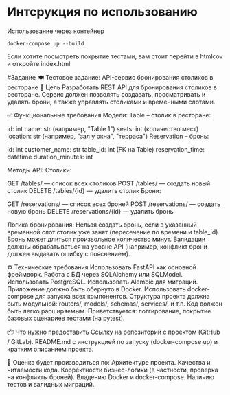 # Интсрукция по использованию
Использование через контейнер
```
docker-compose up --build
```
Если хотите посмотреть покрытие тестами, вам стоит перейти в htmlcov и откройте index.html

#Задание
🍽️ Тестовое задание: API-сервис бронирования столиков в ресторане
📌 Цель
Разработать REST API для бронирования столиков в ресторане. Сервис должен позволять создавать, просматривать и удалять брони, а также управлять столиками и временными слотами.

✅ Функциональные требования
Модели:
Table – столик в ресторане:


id: int
name: str (например, "Table 1")
seats: int (количество мест)
location: str (например, "зал у окна", "терраса")
Reservation – бронь:


id: int
customer_name: str
table_id: int (FK на Table)
reservation_time: datetime
duration_minutes: int

Методы API:
Столики:


GET /tables/ — список всех столиков
POST /tables/ — создать новый столик
DELETE /tables/{id} — удалить столик
Брони:


GET /reservations/ — список всех броней
POST /reservations/ — создать новую бронь
DELETE /reservations/{id} — удалить бронь

Логика бронирования:
Нельзя создать бронь, если в указанный временной слот столик уже занят (пересечение по времени и table_id).
Бронь может длиться произвольное количество минут.
Валидации должны обрабатываться на уровне API (например, конфликт брони должен выдавать ошибку с пояснением).

⚙️ Технические требования
Использовать FastAPI как основной фреймворк.
Работа с БД через SQLAlchemy или SQLModel.
Использовать PostgreSQL.
Использовать Alembic для миграций.
Приложение должно быть обернуто в Docker.
Использовать docker-compose для запуска всех компонентов.
Структура проекта должна быть модульной: routers/, models/, schemas/, services/, и т.п.
Код должен быть легко расширяемым.
Приветствуется: логгирование, покрытие базовых сценариев тестами (на pytest).

📦 Что нужно предоставить
Ссылку на репозиторий с проектом (GitHub / GitLab).
README.md с инструкцией по запуску (docker-compose up) и кратким описанием проекта.

🧠 Оценка будет производиться по:
Архитектуре проекта.
Качества и читаемости кода.
Корректности бизнес-логики (в частности, проверка на конфликты броней).
Владению Docker и docker-compose.
Наличию тестов и валидных миграций.


